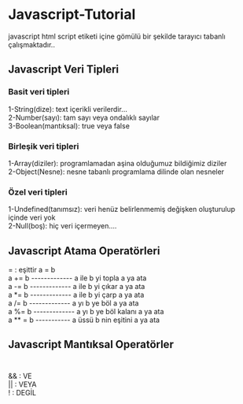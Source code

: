 # Javascript-Tutorial

javascript html script etiketi içine gömülü bir şekilde tarayıcı tabanlı çalışmaktadır..

## Javascript Veri Tipleri 

### Basit veri tipleri 
1-String(dize): text içerikli verilerdir...</br>
2-Number(sayı): tam sayı veya ondalıklı sayılar</br>
3-Boolean(mantıksal): true veya false</br>

### Birleşik veri tipleri 
1-Array(diziler): programlamadan aşina olduğumuz bildiğimiz diziler</br>
2-Object(Nesne): nesne tabanlı programlama dilinde olan nesneler</br>

### Özel veri tipleri</br>
1-Undefined(tanımsız): veri henüz belirlenmemiş değişken oluşturulup içinde veri yok</br>
2-Null(boş): hiç veri içermeyen....</br>


## Javascript Atama Operatörleri 

= : eşittir a = b</br>
a += b ------------- a ile b yi topla a ya ata</br>
a -= b ------------- a ile b yi çıkar a ya ata</br>
a *= b ------------- a ile b yi çarp  a ya ata</br>
a /= b ------------- a yı b ye böl a ya ata</br>
a %= b ------------- a yı b ye böl kalanı a ya ata</br>
a ** = b ----------- a üssü b nin eşitini a ya ata</br>

## Javascript Mantıksal Operatörler</br></br>

&& : VE</br>
|| : VEYA</br>
!  : DEGİL</br>



